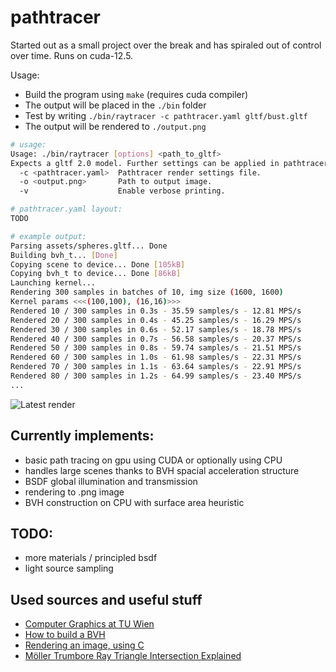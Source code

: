 # pathtracer

Started out as a small project over the break and has spiraled out of control over time. Runs on cuda-12.5.

Usage:
- Build the program using ```make``` (requires cuda compiler)
- The output will be placed in the ```./bin``` folder
- Test by writing ```./bin/raytracer -c pathtracer.yaml gltf/bust.gltf ```
- The output will be rendered to ```./output.png```

```sh
# usage:
Usage: ./bin/raytracer [options] <path_to_gltf>
Expects a gltf 2.0 model. Further settings can be applied in pathtracer.yaml.
  -c <pathtracer.yaml>  Pathtracer render settings file.
  -o <output.png>       Path to output image.
  -v                    Enable verbose printing.

# pathtracer.yaml layout:
TODO

# example output:
Parsing assets/spheres.gltf... Done 
Building bvh_t... [Done]
Copying scene to device... Done [105kB]
Copying bvh_t to device... Done [86kB]
Launching kernel... 
Rendering 300 samples in batches of 10, img size (1600, 1600)
Kernel params <<<(100,100), (16,16)>>>
Rendered 10 / 300 samples in 0.3s - 35.59 samples/s - 12.81 MPS/s
Rendered 20 / 300 samples in 0.4s - 45.25 samples/s - 16.29 MPS/s
Rendered 30 / 300 samples in 0.6s - 52.17 samples/s - 18.78 MPS/s
Rendered 40 / 300 samples in 0.7s - 56.58 samples/s - 20.37 MPS/s
Rendered 50 / 300 samples in 0.8s - 59.74 samples/s - 21.51 MPS/s
Rendered 60 / 300 samples in 1.0s - 61.98 samples/s - 22.31 MPS/s
Rendered 70 / 300 samples in 1.1s - 63.64 samples/s - 22.91 MPS/s
Rendered 80 / 300 samples in 1.2s - 64.99 samples/s - 23.40 MPS/s
...
```

![Latest render](/glass.bmp)

## Currently implements:
* basic path tracing on gpu using CUDA or optionally using CPU
* handles large scenes thanks to BVH spacial acceleration structure
* BSDF global illumination and transmission
* rendering to .png image
* BVH construction on CPU with surface area heuristic

## TODO:
* more materials / principled bsdf
* light source sampling

## Used sources and useful stuff

* [Computer Graphics at TU Wien](https://www.youtube.com/@cgtuwien)
* [How to build a BVH](https://jacco.ompf2.com/2022/04/13/how-to-build-a-bvh-part-1-basics/)
* [Rendering an image, using C](https://stackoverflow.com/questions/27613601/rendering-an-image-using-c)
* [Möller Trumbore Ray Triangle Intersection Explained](https://www.youtube.com/watch?v=fK1RPmF_zjQ)